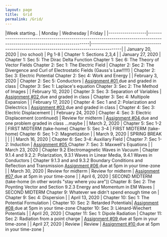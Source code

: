 ```yaml
---
layout: page
title:  Grid
permalink: /Grid/
---
```


|Week starting..   | Monday            | Wednesday                                                                                                                     | Friday                                                                                      |
|-------------------|-------------------------------------------------------------------------------------------------------------------------------|---------------------------------------------------------------------------------------------|
| January 20, 2020  | \(no school\)                                                                                                                 | Pg 1\-8                                                                                     | Chapter 1: Sections 2,3,4                                                              |
| January 27, 2020  | Chapter 1: Sec 5: The Dirac Delta Function Chapter 1: Sec 6: The Theory of Vector Fields Chapter 2: Sec 1: The Electric Field | Chapter 2: Sec 2: The Divergence and Curl of Electrostatic Fields \(Gauss's Law\!\!\!\!\!\) | Chapter 2: Sec 3: Electric Potential Chapter 2: Sec 4: Work and Energy      |
| February 3, 2020  | Chapter 2: Sec 5: Conductors                                                                                                  | <a href='/PHY309/assignments/hw1' >Assignment \#01 </a> due and graded in class                                                     | Chapter 3: Sec 1: Laplace's equation Chapter 3: Sec 2: The Method of Images |
| February 10, 2020 | Chapter 3: Sec 3: Separation of Variables                                                                                     | <a href='/PHY309/assignments/hw2' >Assignment \#02 </a> due and graded in class                                                     | Chapter 3: Sec 4: Multipole Expansion                                       |
| February 17, 2020 | Chapter 4: Sec 1 and 2: Polarization and Dielectrics    | <a href='/PHY309/assignments/hw3' >Assignment \#03 </a>  due and graded in class                                                     | Chapter 4: Sec 3: Electric Displacement                           |
| February 24, 2020 | Chapter 4: Sec 3: Electric Displacement (continued)    | Review for midterm         | <a href='/PHY309/assignments/hw4' >Assignment \#04 </a>  due and one problem graded in class ...maybe      |
| March 2, 2020     | Chapter 5: Sec 1-2    | FIRST MIDTERM \(take\-home\)  Chapter 5: Sec 3-4    | FIRST MIDTERM \(take\-home\)  Chapter 6: Sec 1-2: Magnetization |
| March 9, 2020     | SPRING BREAK  |   | |
| March 16, 2020    | Chapter 6: Sec 3-4: Auxiliary Field   | Chapter 7: Sec 1\-2: Induction   | <a href='/PHY309/assignments/hw5' >Assignment \#05 </a>  Chapter 7: Sec 3: Maxwell's Equations | 
| March 23, 2020    | Chapter 9.2 Electromagnetic Waves in Vacuum   | Chapter 9.1.4 and 9.2.2: Polarization, 9.3.1 Waves in Linear Media, 9.4.1 Waves in Conductors    | Chapter 9.1.3 and and 9.3.2 Boundary Conditions and Reflection and Transmission    <a href='/PHY309/assignments/hw6' >Assignment \#06 </a>  due at 5pm in your time-zone  |
| March 30, 2020    | Review for midterm        | Review for midterm |  <a href='/PHY309/assignments/hw7' >Assignment \#07 </a>  due at 5pm in your time-zone   | 
| April 6, 2020     | SECOND MIDTERM \(take\-home (in other words "stay where you are")) Chapter 8: Sec 2: The Poynting Vector and Section 9.2.3 Energy and Momentum in EM Waves   | SECOND MIDTERM Chapter 9: Whatever we didn't spend enough time on   | Chapter 9: Sec 4: Dispersion         |
| April 13, 2020    | Chapter 10: Sec 1: The Potential Formulation  | Chapter 10: Sec 2: Retarded Potentials| <a href='/PHY309/assignments/hw8' >Assignment \#08 </a>  due at 5pm in your time-zone  Chapter 10: Sec 3: Liénard-Wiechert Potentials | 
| April 20, 2020    | Chapter 11: Sec 1: Dipole Radiation  | Chapter 11: Sec 2: Radiation from a point charge  | <a href='/PHY309/assignments/hw9' >Assignment \#09 </a>  due at 5pm in your time-zone |
| April 27, 2020    | Review   | Review |  <a href='/PHY309/assignments/hw10' >Assignment \#10 </a>  due at 5pm in your time-zone  | 
